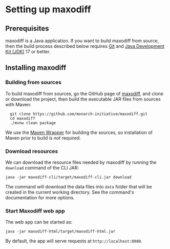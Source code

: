 # Setting up maxodiff

## Prerequisites

maxodiff is a Java application. If you want to build maxodiff from source, 
then the build process described below requires
[Git](https://git-scm.com/book/en/v2) and [Java Development Kit (JDK)](https://openjdk.org/) 17 or better.


## Installing maxodiff

### Building from sources

To build maxodiff from sources, go the GitHub page of [maxodiff](https://github.com/monarch-initiative/maxodiff),
and clone or download the project, then build the executable JAR files from sources with Maven:

```
  git clone https://github.com/monarch-initiative/maxodiff.git
  cd maxodiff
  ./mvnw clean package
```

We use the [Maven Wrapper](https://maven.apache.org/wrapper/) for building the sources, so installation
of Maven prior to build is *not* required.

### Download resources

We can download the resource files needed by maxodiff by running the `download` command of the CLI JAR:

```shell
java -jar maxodiff-cli/target/maxodiff-cli.jar download
```

The command will download the data files into `data` folder that will be created in the current working directory.
See the command's documentation for more options.

### Start Maxodiff web app

The web app can be started as:

```shell
java -jar maxodiff-html/target/maxodiff-html.jar
```

By default, the app will serve requests at `http://localhost:8080`.

